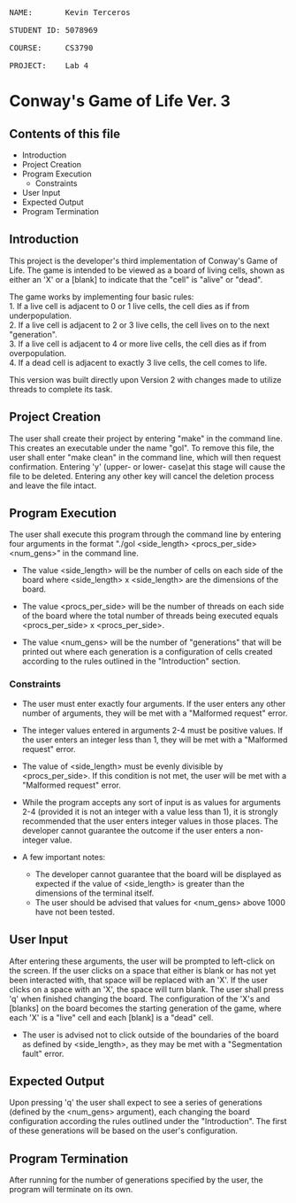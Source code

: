 <pre>
NAME: 	    Kevin Terceros<br />
STUDENT ID: 5078969<br />
COURSE:     CS3790<br />
PROJECT:    Lab 4
</pre>

# Conway's Game of Life Ver. 3

## Contents of this file

  - Introduction
  - Project Creation
  - Program Execution
    - Constraints
  - User Input
  - Expected Output
  - Program Termination

## Introduction

This project is the developer's third implementation of Conway's Game of Life. The game is intended to be viewed as a
board of living cells, shown as either an 'X' or a [blank] to indicate that the "cell" is "alive" or "dead".

The game works by implementing four basic rules:<br />
	1. If a live cell is adjacent to 0 or 1 live cells, the cell dies as if from underpopulation.<br />
	2. If a live cell is adjacent to 2 or 3 live cells, the cell lives on to the next "generation".<br />
	3. If a live cell is adjacent to 4 or more live cells, the cell dies as if from overpopulation.<br />
	4. If a dead cell is adjacent to exactly 3 live cells, the cell comes to life.<br />

This version was built directly upon Version 2 with changes made to utilize threads to complete its task.

## Project Creation

The user shall create their project by entering "make" in the command line. This creates an executable under the name
"gol". To remove this file, the user shall enter "make clean" in the command line, which will then request
confirmation. Entering 'y' (upper- or lower- case)at this stage will cause the file to be deleted. Entering any other
key will cancel the deletion process and leave the file intact.

## Program Execution

The user shall execute this program through the command line by entering four arguments in the format
"./gol <side_length> <procs_per_side> <num_gens>" in the command line.

- The value <side_length> will be the number of cells on each side of the board where <side_length> x <side_length> are
  the dimensions of the board.

- The value <procs_per_side> will be the number of threads on each side of the board where the total number of threads
  being executed equals <procs_per_side> x <procs_per_side>.

- The value <num_gens> will be the number of "generations" that will be printed out where each generation is a
  configuration of cells created according to the rules outlined in the "Introduction" section.

### Constraints

- The user must enter exactly four arguments. If the user enters any other number of arguments, they will be met with
  a "Malformed request" error.

- The integer values entered in arguments 2-4 must be positive values. If the user enters an integer less than 1, they
  will be met with a "Malformed request" error.

- The value of <side_length> must be evenly divisible by <procs_per_side>. If this condition is not met, the user will
  be met with a "Malformed request" error.

- While the program accepts any sort of input is as values for arguments 2-4 (provided it is not an integer with a
  value less than 1), it is strongly recommended that the user enters integer values in those places. The developer
  cannot guarantee the outcome if the user enters a non-integer value.

- A few important notes:
  - The developer cannot guarantee that the board will be displayed as expected if the value of <side_length> is
    greater than the dimensions of the terminal itself.
  - The user should be advised that values for <num_gens> above 1000 have not been tested.

## User Input

After entering these arguments, the user will be prompted to left-click on the screen. If the user clicks on a space
that either is blank or has not yet been interacted with, that space will be replaced with an 'X'. If the user clicks
on a space with an 'X', the space will turn blank. The user shall press 'q' when finished changing the board. The
configuration of the 'X's and [blanks] on the board becomes the starting generation of the game, where each 'X' is a
"live" cell and each [blank] is a "dead" cell.

- The user is advised not to click outside of the boundaries of the board as defined by <side_length>, as they may be
  met with a "Segmentation fault" error.

## Expected Output

Upon pressing 'q' the user shall expect to see a series of generations (defined by the <num_gens> argument), each
changing the board configuration according the rules outlined under the "Introduction". The first of these generations
will be based on the user's configuration.

## Program Termination

After running for the number of generations specified by the user, the program will terminate on its own.
